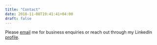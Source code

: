 ```yaml
---
title: "Contact"
date: 2018-11-08T19:41:41+04:00
draft: false
---
```


Please <a href="mailto:wasim.ullah@aol.com" target="_blank">email</a> me for business enquiries or reach out through my LinkedIn <a href="https://www.linkedin.com/in/mrwullah" target="_blank">profile</a>.
